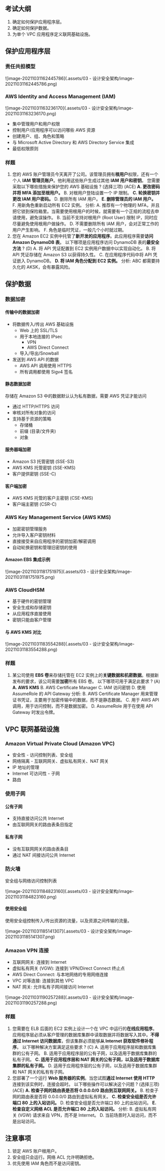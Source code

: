 ## 考试大纲

1. 确定如何保护应用程序层。
2. 确定如何保护数据。
3. 为单个 VPC 应用程序定义联网基础设施。

## 保护应用程序层

### 责任共担模型

![image-20211031162445786](.assets/03 - 设计安全架构/image-20211031162445786.png)

### AWS Identity and Access Management (IAM)

![image-20211031163236170](.assets/03 - 设计安全架构/image-20211031163236170.png)

- 集中管理用户和用户权限
- 控制用户/应用程序可以访问哪些 AWS 资源
- 创建用户、组、角色和策略
- 与 Microsoft Active Directory 和 AWS Directory Service 集成
- 最低权限原则

### 样题

1. 您的 AWS 账户管理员今天离开了公司。该管理员拥有**根用户**权限，还有一个个人 **IAM 管理员账户**。他利用这些账户生成过其他 **IAM 用户和密钥**。
    您需要采取以下哪些措施来保护您的 AWS 基础设施 ? (选择三项) (ACE)
    **A. 更改密码并将 MFA 添加至根用户。**
    B. 对根用户登陆设置一个 IP 限制。
    **C. 轮换密钥并更改 IAM 用户密码。**
    D. 删除所有 IAM 用户。
    **E. 删除管理员的 IAM 用户。**
    F. 用新角色重新启动所有 EC2 实例。
    分析:
    A. 推荐有一个物理的 MFA，并且把它锁到保险箱里。当需要使用根用户的时候，就需要有一个正规的流程去申请使用，避免误操作。
    B. 当前不支持对根用户 (Root User) 限制 IP，同时应尽量避免使用根用户做操作。
    D. 不需要删除所有 IAM 用户，会对正常工作的用户产生影响。
    F. 角色是临时凭证，一般几个小时就过期。
2. 您在 Amazon EC2 实例中托管了**新开发的应用程序**。此应用程序需要**访问 Amazon DynamoDB 表**。
    以下哪项是应用程序访问 DynamoDB 表的**最安全方法** ? (D)
    A. 将 API 凭证配置到 EC2 实例用户数据中以实现自动化。
    B. 将 API 凭证存储在 Amazon S3 以获得持久性。
    C. 在应用程序代码中将 API 凭证嵌入 DynamoDB。
    **D. 将 IAM 角色分配到 EC2 实例。**
    分析:
    ABC 都需要持久化的 AKSK，会有暴露风险。

## 保护数据

### 数据加密

#### 传输中的数据加密

- 将数据传入/传出 AWS 基础设施
    - Web 上的 SSL/TLS
    - 用于本地连接的 IPsec
        - VPN
        - AWS Direct Connect
    - 导入/导出/Snowball
- 发送到 AWS API 的数据
    - AWS API 调用使用 HTTPS
    - 所有调用都使用 Sigv4 签名

#### 静态数据加密

存储在 Amazon S3 中的数据默认认为私有数据，需要 AWS 凭证才能访问

- 通过 HTTP/HTTPS 访问
- 审核对所有对象的访问
- 支持基于资源的策略
    - 存储桶
    - 前缀 (目录/文件夹)
    - 对象

#### 服务器端加密

- Amazon S3 托管密钥 (SSE-S3)
- AWS KMS 托管密钥 (SSE-KMS)
- 客户提供密钥 (SSE-C)

#### 客户端加密

- AWS KMS 托管的客户主密钥 (CSE-KMS)
- 客户端主密钥 (CSR-C)

### AWS Key Management Service (AWS KMS)

- 加密密钥管理服务
- 允许导入客户密钥材料
- 直接接受来自应用程序的密钥加密/解密调用
- 自动轮换密钥和管理旧密钥的使用

#### Amazon EBS 集成示例

![image-20211031181751975](.assets/03 - 设计安全架构/image-20211031181751975.png)

### AWS CloudHSM

- 基于硬件的密钥管理
- 安全生成和存储密钥
- 从应用程序直接使用
- 密钥只能由客户管理

#### 与 AWS KMS 对比

![image-20211031183554288](.assets/03 - 设计安全架构/image-20211031183554288.png)

### 样题

1. 某公司使用 **EBS 卷**来存储托管在 EC2 实例上的**关键数据和机密数据**。根据新发布的要求，该公司需要**加密**所有 EBS 卷。
    以下哪项可用于满足此要求 ? (A)
    **A. AWS KMS**
    B. AWS Certificate Manager
    C. IAM 访问密钥
    D. 使用 AssumeRole 的 API Gateway
    分析:
    B. AWS Certificate Manager 用来管理证书凭证，主要用于加密传输中的数据，而不是静态数据。
    C. 用于 AWS API 调用，用于访问控制，而不是数据加密。
    D. AssumeRole 用于在使用 API Gateway 时发出令牌。

## VPC 联网基础设施

### Amazon Virtual Private Cloud (Amazon VPC)

- 安全性 - 访问控制列表、安全组
- 网络隔离 - 互联网网关、虚拟私有网关、NAT 网关
- IP 地址的管理
- Internet 可访问性 - 子网
- 路由

### 使用子网

#### 公有子网

- 支持直接访问公共 Internet
- 由互联网网关的路由表条目指定

#### 私有子网

- 没有互联网网关的路由表条目
- 通过 NAT 间接访问公共 Internet

### 防火墙

安全组与网络访问控制列表

![image-20211031184823160](.assets/03 - 设计安全架构/image-20211031184823160.png)

#### 使用安全组

使用安全组控制传入/传出资源的流量，以及资源之间传输的流量。

![image-20211031185141307](.assets/03 - 设计安全架构/image-20211031185141307.png)

### Amazon VPN 连接

- 互联网网关: 连接到 Internet
- 虚拟私有网关 (VGW): 连接到 VPN/Direct Connect 终止点
- AWS Direct Connect: 与本地网络的专用网络连接
- VPC 对等连接: 连接到其他 VPC
- NAT 网关: 允许私有子网间接访问 Internet

![image-20211031190257288](.assets/03 - 设计安全架构/image-20211031190257288.png)

### 样题

1. 您需要在 ELB 后面的 EC2 实例上设计一个在 VPC 中运行的**在线应用程序**。应用程序层必须从客户管理的数据库集群中读取数据并将数据写入其中。**不得通过 Internet 访问数据库**，但该集群必须能够**从 Internet 获取软件修补程序**。
    以下哪种解决方案满足这些要求 ? (C)
    A. 适用于应用程序层和数据库集群的公有子网。
    B. 适用于应用程序层的公有子网，以及适用于数据库集群的私有子网。
    **C. 适用于应用程序层和 NAT 网关的公有子网，以及适用于数据库集群的私有子网。**
    D. 适用于应用程序层的公有子网，以及适用于数据库集群和 NAT 网关的私有有子网。
2. 您部署了一个运行 **Web 服务器的实例**。当您试图**通过 Internet 使用 HTTP** 连接到该实例时，连接会超时。
    以下哪些操作可以解决这个问题 ? (选择三项) (ACE)
    **A. 检查子网的路由表是否将 0.0.0.0/0 路由到互联网网关。**
    B. 检查子网的路由表是否将 0.0.0.0/0 路由到虚拟私有网关。
    **C. 检查安全组是否允许端口 80 上的入站访问。**
    D. 检查安全组是否允许端口 80 上的出站访问。
    **E. 检查自定义网络 ACL 是否允许端口 80 上的入站访问。**
    分析:
    B. 虚拟私有网关 (VGW) 请求来自 VPN，而不是 Internet。
    D. 当前场景时入站访问，而不是出站访问。

## 注意事项

1. 锁定 AWS 账户根用户。
2. 安全组只会运行。网络 ACL 允许明确拒绝。
3. 优先使用 IAM 角色而不是访问密钥。

